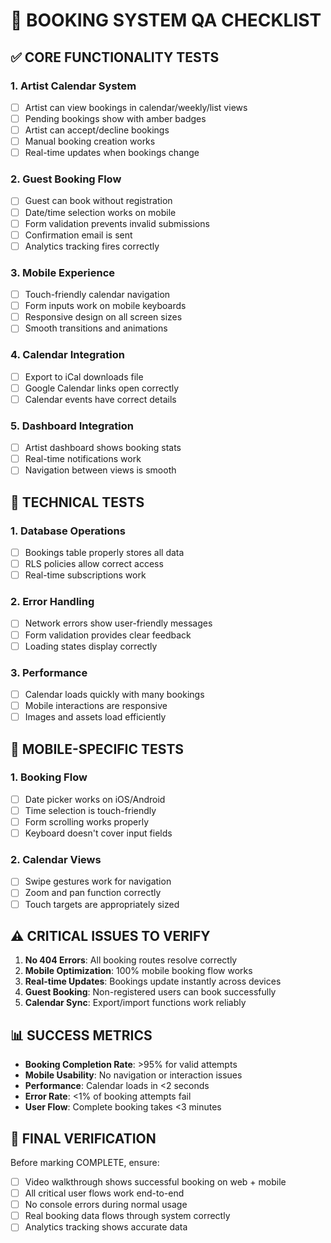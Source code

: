 # 🚨 BOOKING SYSTEM QA CHECKLIST

## ✅ CORE FUNCTIONALITY TESTS

### 1. Artist Calendar System
- [ ] Artist can view bookings in calendar/weekly/list views
- [ ] Pending bookings show with amber badges
- [ ] Artist can accept/decline bookings
- [ ] Manual booking creation works
- [ ] Real-time updates when bookings change

### 2. Guest Booking Flow
- [ ] Guest can book without registration
- [ ] Date/time selection works on mobile
- [ ] Form validation prevents invalid submissions
- [ ] Confirmation email is sent
- [ ] Analytics tracking fires correctly

### 3. Mobile Experience
- [ ] Touch-friendly calendar navigation
- [ ] Form inputs work on mobile keyboards
- [ ] Responsive design on all screen sizes
- [ ] Smooth transitions and animations

### 4. Calendar Integration
- [ ] Export to iCal downloads file
- [ ] Google Calendar links open correctly
- [ ] Calendar events have correct details

### 5. Dashboard Integration
- [ ] Artist dashboard shows booking stats
- [ ] Real-time notifications work
- [ ] Navigation between views is smooth

## 🔧 TECHNICAL TESTS

### 1. Database Operations
- [ ] Bookings table properly stores all data
- [ ] RLS policies allow correct access
- [ ] Real-time subscriptions work

### 2. Error Handling
- [ ] Network errors show user-friendly messages
- [ ] Form validation provides clear feedback
- [ ] Loading states display correctly

### 3. Performance
- [ ] Calendar loads quickly with many bookings
- [ ] Mobile interactions are responsive
- [ ] Images and assets load efficiently

## 📱 MOBILE-SPECIFIC TESTS

### 1. Booking Flow
- [ ] Date picker works on iOS/Android
- [ ] Time selection is touch-friendly
- [ ] Form scrolling works properly
- [ ] Keyboard doesn't cover input fields

### 2. Calendar Views
- [ ] Swipe gestures work for navigation
- [ ] Zoom and pan function correctly
- [ ] Touch targets are appropriately sized

## ⚠️ CRITICAL ISSUES TO VERIFY

1. **No 404 Errors**: All booking routes resolve correctly
2. **Mobile Optimization**: 100% mobile booking flow works
3. **Real-time Updates**: Bookings update instantly across devices
4. **Guest Booking**: Non-registered users can book successfully
5. **Calendar Sync**: Export/import functions work reliably

## 📊 SUCCESS METRICS

- **Booking Completion Rate**: >95% for valid attempts
- **Mobile Usability**: No navigation or interaction issues
- **Performance**: Calendar loads in <2 seconds
- **Error Rate**: <1% of booking attempts fail
- **User Flow**: Complete booking takes <3 minutes

## 🎯 FINAL VERIFICATION

Before marking COMPLETE, ensure:
- [ ] Video walkthrough shows successful booking on web + mobile
- [ ] All critical user flows work end-to-end
- [ ] No console errors during normal usage
- [ ] Real booking data flows through system correctly
- [ ] Analytics tracking shows accurate data